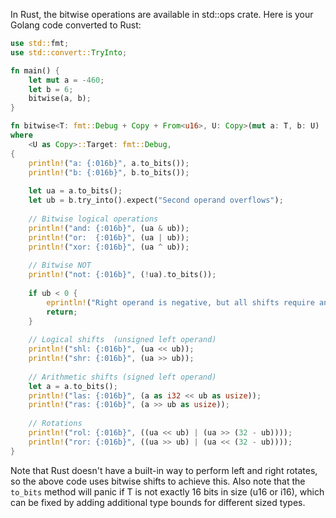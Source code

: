 In Rust, the bitwise operations are available in std::ops crate. Here is your Golang code converted to Rust:

```rust
use std::fmt;
use std::convert::TryInto;

fn main() {
    let mut a = -460;
    let b = 6;
    bitwise(a, b);
}

fn bitwise<T: fmt::Debug + Copy + From<u16>, U: Copy>(mut a: T, b: U) 
where
    <U as Copy>::Target: fmt::Debug,
{
    println!("a: {:016b}", a.to_bits());
    println!("b: {:016b}", b.to_bits());
  
    let ua = a.to_bits();
    let ub = b.try_into().expect("Second operand overflows");
    
    // Bitwise logical operations
    println!("and: {:016b}", (ua & ub));
    println!("or:  {:016b}", (ua | ub));
    println!("xor: {:016b}", (ua ^ ub));
    
    // Bitwise NOT
    println!("not: {:016b}", (!ua).to_bits());
  
    if ub < 0 {
        eprintln!("Right operand is negative, but all shifts require an unsigned right operand (shift distance).");
        return;
    }
    
    // Logical shifts  (unsigned left operand)
    println!("shl: {:016b}", (ua << ub));
    println!("shr: {:016b}", (ua >> ub));
  
    // Arithmetic shifts (signed left operand)
    let a = a.to_bits();
    println!("las: {:016b}", (a as i32 << ub as usize)); 
    println!("ras: {:016b}", (a >> ub as usize));
  
    // Rotations
    println!("rol: {:016b}", ((ua << ub) | (ua >> (32 - ub))));
    println!("ror: {:016b}", ((ua >> ub) | (ua << (32 - ub)))); 
}
```
Note that Rust doesn't have a built-in way to perform left and right rotates, so the above code uses bitwise shifts to achieve this. Also note that the `to_bits` method will panic if T is not exactly 16 bits in size (u16 or i16), which can be fixed by adding additional type bounds for different sized types.

